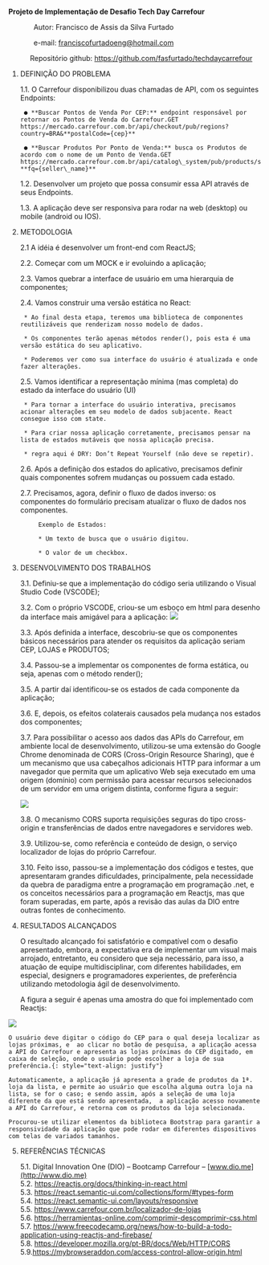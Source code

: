 
**Projeto de Implementação de Desafio Tech Day Carrefour**

`       `Autor: Francisco de Assis da Silva Furtado

`       `e-mail: <franciscofurtadoeng@hotmail.com>

`      `Repositório github: 	<https://github.com/fasfurtado/techdaycarrefour>	

1. DEFINIÇÃO DO PROBLEMA

	1.1. O Carrefour disponibilizou duas chamadas de API, com os seguintes Endpoints:


		● **Buscar Pontos de Venda Por CEP:** endpoint responsável por retornar os Pontos de Venda do Carrefour.GET https://mercado.carrefour.com.br/api/checkout/pub/regions?country=BRA&**postalCode={cep}**
		
		● **Buscar Produtos Por Ponto de Venda:** busca os Produtos de acordo com o nome de um Ponto de Venda.GET https://mercado.carrefour.com.br/api/catalog\_system/pub/products/search?**fq={seller\_name}**

	1.2. Desenvolver um projeto que possa consumir essa API através de seus Endpoints.
	
	1.3. A aplicação deve ser responsiva para rodar na web (desktop) ou mobile (android ou IOS).


2. METODOLOGIA

    2.1 A idéia é desenvolver um front-end com ReactJS;

    2.2. Começar com um MOCK e ir evoluindo a aplicação;

    2.3. Vamos quebrar a interface de usuário em uma hierarquia de componentes;

    2.4. Vamos construir uma versão estática no React:

		* Ao final desta etapa, teremos uma biblioteca de componentes reutilizáveis que renderizam nosso modelo de dados.

		* Os componentes terão apenas métodos render(), pois esta é uma versão estática do seu aplicativo.

		* Poderemos ver como sua interface do usuário é atualizada e onde fazer alterações.

    2.5. Vamos identificar a representação mínima (mas completa) do estado da interface do usuário (UI)

		* Para tornar a interface do usuário interativa, precisamos acionar alterações em seu modelo de dados subjacente. React consegue isso com state.

		* Para criar nossa aplicação corretamente, precisamos pensar na lista de estados mutáveis que nossa aplicação precisa.

		* regra aqui é DRY: Don’t Repeat Yourself (não deve se repetir).

    2.6. Após a definição dos estados do aplicativo, precisamos definir quais componentes sofrem mudanças ou possuem cada estado.
	
    2.7. Precisamos, agora, definir o fluxo de dados inverso: os componentes do formulário precisam atualizar o fluxo de dados nos componentes.

			Exemplo de Estados:

			* Um texto de busca que o usuário digitou.
		
			* O valor de um checkbox.

3. DESENVOLVIMENTO DOS TRABALHOS

	3.1. Definiu-se que a implementação do código seria utilizando o Visual Studio Code (VSCODE);

	3.2. Com o próprio VSCODE, criou-se um esboço em html para desenho da interface mais amigável para a aplicação:
	![](../master/mokup-carrefour.png)

	3.3. Após definida a interface, descobriu-se que os componentes básicos necessários para atender os requisitos da aplicação seriam CEP, LOJAS e PRODUTOS;
	
	3.4. Passou-se a implementar os componentes de forma estática, ou seja, apenas com o método render();

	3.5. A partir daí identificou-se os estados de cada componente da aplicação;

	3.6. E, depois, os efeitos colaterais causados pela mudança nos estados dos componentes;

	3.7. Para possibilitar o acesso aos dados das APIs do Carrefour, em ambiente local de desenvolvimento, utilizou-se uma extensão do Google Chrome denominada de CORS (Cross-Origin Resource Sharing), que é um mecanismo que usa cabeçalhos adicionais HTTP para informar a um navegador que permita que um aplicativo Web seja executado em uma origem (domínio) com permissão para acessar recursos selecionados de um servidor em uma origem distinta, conforme figura a seguir:
	
	![](https://mdn.mozillademos.org/files/14295/CORS_principle.png)
	
	3.8. O mecanismo CORS suporta requisições seguras do tipo cross-origin e transferências de dados entre navegadores e servidores web.
	
	3.9. Utilizou-se, como referência e conteúdo de design, o serviço localizador de lojas do próprio Carrefour.
	
	3.10. Feito isso, passou-se a implementação dos códigos e testes, que apresentaram grandes dificuldades, principalmente, pela necessidade da quebra de paradigma entre a programação em programação .net, e os conceitos necessários para a programação em Reactjs, mas que foram superadas, em parte, após a revisão das aulas da DIO entre outras fontes de conhecimento.
	
4. RESULTADOS ALCANÇADOS

	O resultado alcançado foi satisfatório e compatível com o desafio apresentado, embora, a expectativa era de implementar um visual mais arrojado, entretanto, eu considero que seja necessário, para isso, a atuação de equipe multidisciplinar, com diferentes habilidades, em especial, designers e programadores experientes, de preferência utilizando metodologia ágil de desenvolvimento.

	A figura a seguir é apenas uma amostra do que foi implementado com Reactjs:

![](../master/view-techday-carrefour.png)


	O usuário deve digitar o código do CEP para o qual deseja localizar as lojas próximas, e  ao clicar no botão de pesquisa, a aplicação acessa a API do Carrefour e apresenta as lojas próximas do CEP digitado, em caixa de seleção, onde o usuário pode escolher a loja de sua preferência.{: style="text-align: justify"}

	Automaticamente, a aplicação já apresenta a grade de produtos da 1ª. loja da lista, e permite ao usuário que escolha alguma outra loja na lista, se for o caso; e sendo assim, após a seleção de uma loja diferente da que está sendo apresentada,  a aplicação acesso novamente a API do Carrefour, e retorna com os produtos da loja selecionada.

	Procurou-se utilizar elementos da biblioteca Bootstrap para garantir a responsividade da aplicação que pode rodar em diferentes dispositivos com telas de variados tamanhos.

5. REFERÊNCIAS TÉCNICAS

   5.1. Digital Innovation One (DIO) – Bootcamp Carrefour – [www.dio.me](http://www.dio.me)</br> 
   5.2. <https://reactjs.org/docs/thinking-in-react.html></br>
   5.3. <https://react.semantic-ui.com/collections/form/#types-form></br>
   5.4. <https://react.semantic-ui.com/layouts/responsive></br>
   5.5. <https://www.carrefour.com.br/localizador-de-lojas></br>
   5.6. <https://herramientas-online.com/comprimir-descomprimir-css.html></br>
   5.7. <https://www.freecodecamp.org/news/how-to-build-a-todo-application-using-reactjs-and-firebase/></br>
   5.8. <https://developer.mozilla.org/pt-BR/docs/Web/HTTP/CORS></br>
   5.9.<https://mybrowseraddon.com/access-control-allow-origin.html>
